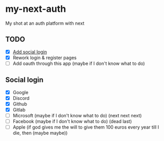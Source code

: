 # my-next-auth

My shot at an auth platform with next

## TODO

- [x] [Add social login](#social-login)
- [x] Rework login & register pages
- [ ] Add oauth through this app (maybe if I don't know what to do)

## Social login

- [x] Google
- [x] Discord
- [x] Github
- [x] Gitlab
- [ ] Microsoft (maybe if I don't know what to do) (next next next)
- [ ] Facebook (maybe if I don't know what to do) (dead last)
- [ ] Apple (if god gives me the will to give them 100 euros every year till I die, then (maybe maybe))
